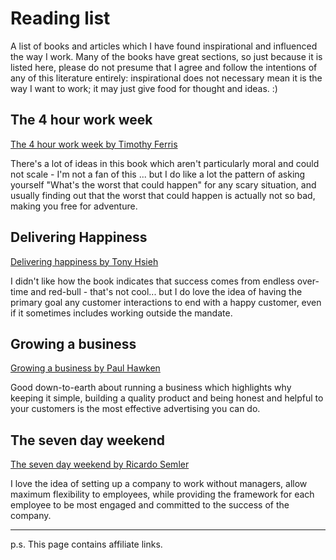 # Reading list

A list of books and articles which I have found inspirational and influenced the way I work.  Many of the books have great sections, so just because it is listed here, please do not presume that I agree and follow the intentions of any of this literature entirely: inspirational does not necessary mean it is the way I want to work; it may just give food for thought and ideas. :)

## The 4 hour work week

[The 4 hour work week by Timothy Ferris](https://amzn.to/2s06i7K)


There's a lot of ideas in this book which aren't particularly moral and could not scale - I'm not a fan of this ... but I do like a lot the pattern of asking yourself "What's the worst that could happen" for any scary situation, and usually finding out that the worst that could happen is actually not so bad, making you free for adventure.

## Delivering Happiness

[Delivering happiness by Tony Hsieh](https://amzn.to/2wZCCg0)

I didn't like how the book indicates that success comes from endless over-time and red-bull - that's not cool... but I do love the idea of having the primary goal any customer interactions to end with a happy customer, even if it sometimes includes working outside the mandate.


## Growing a business

[Growing a business by Paul Hawken](https://amzn.to/2kf8Dr1)

Good down-to-earth about running a business which highlights why keeping it simple, building a quality product and being honest and helpful to your customers is the most effective advertising you can do.

## The seven day weekend

[The seven day weekend by Ricardo Semler](https://amzn.to/2Llu6eq)

I love the idea of setting up a company to work without managers, allow maximum flexibility to employees, while providing the framework for each employee to be most engaged and committed to the success of the company.

----------------------------------------------------------------------------------------

p.s. This page contains affiliate links.

<!-- Testing commenting on GitHub -->
